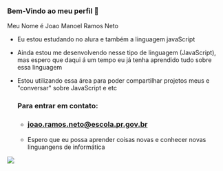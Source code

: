 ### Bem-Vindo ao meu perfil 👋

Meu Nome é Joao Manoel Ramos Neto

- Eu estou estudando no alura e também a linguagem javaScript
- Ainda estou me desenvolvendo nesse tipo de linguagem (JavaScript), mas espero que daqui á um tempo eu já tenha aprendido tudo sobre essa linguagem
- Estou utilizando essa área para poder compartilhar projetos meus e "conversar" sobre JavaScript e etc

  ### Para entrar em contato:
  - ### joao.ramos.neto@escola.pr.gov.br
  - Espero que eu possa aprender coisas novas e conhecer novas linguangens de informática

![](https://media.tenor.com/XmOhJpwSP94AAAAC/yeferson-soteldo-santos-fc.gif)
